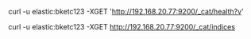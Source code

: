 curl -u elastic:bketc123 -XGET 'http://192.168.20.77:9200/_cat/health?v'

curl -u elastic:bketc123 -XGET http://192.168.20.77:9200/_cat/indices

